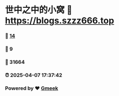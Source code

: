 # 世中之中的小窝 :link: https://blogs.szzz666.top 
### :page_facing_up: [14](https://blogs.szzz666.top/tag.html) 
### :speech_balloon: 9 
### :hibiscus: 31664 
### :alarm_clock: 2025-04-07 17:37:42 
### Powered by :heart: [Gmeek](https://github.com/Meekdai/Gmeek)

